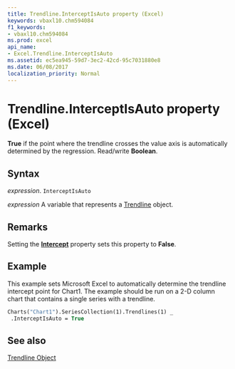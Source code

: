 ```yaml
---
title: Trendline.InterceptIsAuto property (Excel)
keywords: vbaxl10.chm594084
f1_keywords:
- vbaxl10.chm594084
ms.prod: excel
api_name:
- Excel.Trendline.InterceptIsAuto
ms.assetid: ec5ea945-59d7-3ec2-42cd-95c7031880e8
ms.date: 06/08/2017
localization_priority: Normal
---
```



# Trendline.InterceptIsAuto property (Excel)

 **True** if the point where the trendline crosses the value axis is automatically determined by the regression. Read/write **Boolean**.


## Syntax

_expression_. `InterceptIsAuto`

_expression_ A variable that represents a [Trendline](./Excel.Trendline-graph-object.md) object.


## Remarks

Setting the  **[Intercept](Excel.Trendline.InterceptIsAuto.md)** property sets this property to **False**.


## Example

This example sets Microsoft Excel to automatically determine the trendline intercept point for Chart1. The example should be run on a 2-D column chart that contains a single series with a trendline.


```vb
Charts("Chart1").SeriesCollection(1).Trendlines(1) _ 
 .InterceptIsAuto = True
```


## See also


[Trendline Object](Excel.Trendline(object).md)

